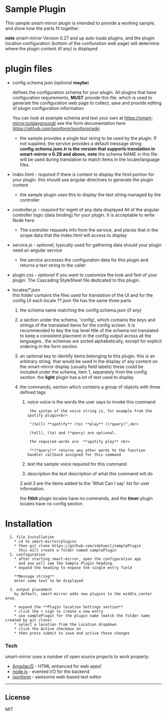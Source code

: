 # Sample Plugin

This sample smart-mirror plugin is intended to provide a working sample, and show how the parts fit together.

**note** smart-mirror Version 0.27 and up auto loads plugins, and the plugin location configuration (bottom of the confiuration web page) will determine where the plugin content (if any) is displayed

# plugin files
- config.schema.json (optional **maybe**)

    defines the configuration schema for your plugin. All plugins that have configuration requirements, **MUST** provide this file. which is used to generate the configuration web page
    to collect, save and provide editing of plugin configuration information.

    You can look at example schema and test your own at https://smart-mirror.io/playground/
    see the form documentation here https://github.com/jsonform/jsonform/wiki
  * the sample provides a single text string to be used by the plugin.
    If not supplied, the service provides a default message string<br>
      **config.schema.json.tr is the version that supports translation in smart-mirror v 0.28 and above,**
      **note** the schema NAME in this file will be used during translation to match items in the locale/language files.


- index.html - *required* if there is content to display
    the html portion for your plugin.  this should use angular directives to generate the plugin content    
    * the sample plugin uses this to display the text string managed by the controller<br>


- controller.js - *required* for mgmt of any data displayed
    All of the angular controller logic (data binding) for your plugin.
    It is acceptable to write Node here.
    * The controller requests info from the service, and places that in the scope data
      that the index.html will access to display<br>


- service.js - *optional*, typically used for gathering data
    should your plugin need an angular service    
    * the service accesses the configuration data for this plugin and returns a text string to the caller<br>


- plugin.css - *optional* if you want to customize  the look and feel of your plugin.
    The Cascading StyleSheet file dedicated to this plugin.    

- locales/*.json<br>
      this folder contains the files used for translation of the UI and for the config UI
      each locale ??.json file has the same three parts
    1. the schema name matching the config.schema.json (if any)
    2. a section under the schema, 'config',
            which contains the keys and strings of the translated items for the config screen.
            it is recommended to key the top level title of the  schema not translated to keep a consistent placment in the config output across all the languages.. the schemas are sorted alphabetically, except for explicit ordering in the form section

    3. an optional key to identify items belonging to this plugin. this is an arbitrary string. that would be used in the display of any content on the smart-mirror display (usually field labels) these could be included under the schema, item 1, separately from the config section.
    the **light** plugin has a lot of text used to display
    4. the commands, section which contains a group of objects with three defined tags
        1. voice
                voice is the words the user says to invoke this command

                the syntax of the voice string is, for example from the spotify plugin<br>

                "(tell) **spotify** (to) **play** (\*query)",<br>      

                (tell), (to) and (*query) are optional.

                the required words are  **spotify play** <br>

                **(*query)** returns any other words to the function handler callback assigned for this command
        2. text
                the sample voice required for this command
        3. description
                the text description of what this command will do

        2 and 3  are the items added to the 'What Can I say' list for user information.

        the **fitbit** plugin locales have no commands, and the **timer** plugin locales have no config section

#       Installation

      1. file Installation
        * cd to smart-mirror/plugins
        * then git clone https://github.com/sdetweil/samplePlugin
          this will create a folder named samplePlugin
      2. configuration         
        * after starting smart-mirror, open the configuration app
          and you will see the Sample Plugin heading.
        * expand the heading to expose the single entry field

        **Message string**
        enter some text to be displayed

      3. output placement
        by default, smart-mirror adds new plugins to the middle_center area.

        * expand the **Plugin location Settings section**
        * click the + sign to create a new entry
        * use samplePlugin for the plugin name (match the folder name created by git clone)
        * select a location from the Location dropdown
        * click the Active checkbox on
        * then press submit to save and active these changes


### Tech

smart-mirror uses a number of open source projects to work properly:

* [AngularJS] - HTML enhanced for web apps!
* [node.js] - evented I/O for the backend
* [jsonform] - awesome web-based text editor

----

License
----

MIT

[//]: # (These are reference links used in the body of this note and get stripped out when the markdown processor does its job. There is no need to format nicely because it shouldn't be seen. Thanks SO - http://stackoverflow.com/questions/4823468/store-comments-in-markdown-syntax)

   [jsonform]: <https://github.com/jsonform/jsonform/wiki>
   [node.js]: <http://nodejs.org>
   [AngularJS]: <http://angularjs.org>
